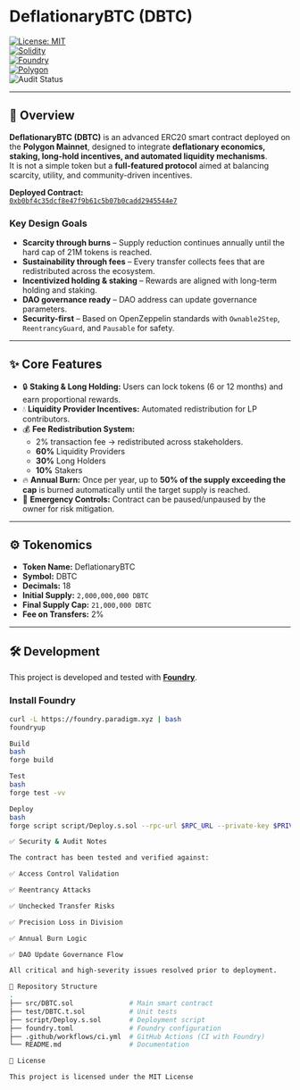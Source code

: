 # DeflationaryBTC (DBTC)
  
[![License: MIT](https://img.shields.io/badge/License-MIT-yellow.svg)](LICENSE)  
[![Solidity](https://img.shields.io/badge/Solidity-0.8.20-blue.svg)](https://soliditylang.org)  
[![Foundry](https://img.shields.io/badge/Built%20With-Foundry-orange.svg)](https://book.getfoundry.sh/)  
[![Polygon](https://img.shields.io/badge/Network-Polygon-8247e5.svg)](https://polygon.technology/)  
![Audit Status](https://img.shields.io/badge/Audit-Verified-brightgreen)

---

## 📖 Overview
**DeflationaryBTC (DBTC)** is an advanced ERC20 smart contract deployed on the **Polygon Mainnet**, designed to integrate **deflationary economics, staking, long-hold incentives, and automated liquidity mechanisms**.  
It is not a simple token but a **full-featured protocol** aimed at balancing scarcity, utility, and community-driven incentives.  

**Deployed Contract:**  
[`0xb0bf4c35dcf8e47f9b61c5b07b0cadd2945544e7`](https://polygonscan.com/address/0x4e5792d50d908ca1f65964e8026093c69c75a704)

### Key Design Goals
- **Scarcity through burns** – Supply reduction continues annually until the hard cap of 21M tokens is reached.  
- **Sustainability through fees** – Every transfer collects fees that are redistributed across the ecosystem.  
- **Incentivized holding & staking** – Rewards are aligned with long-term holding and staking.  
- **DAO governance ready** – DAO address can update governance parameters.  
- **Security-first** – Based on OpenZeppelin standards with `Ownable2Step`, `ReentrancyGuard`, and `Pausable` for safety.  

---

## ✨ Core Features
- 🔒 **Staking & Long Holding:** Users can lock tokens (6 or 12 months) and earn proportional rewards.  
- 💧 **Liquidity Provider Incentives:** Automated redistribution for LP contributors.  
- 💰 **Fee Redistribution System:**  
  - 2% transaction fee → redistributed across stakeholders.  
  - **60%** Liquidity Providers  
  - **30%** Long Holders  
  - **10%** Stakers  
- 🔥 **Annual Burn:** Once per year, up to **50% of the supply exceeding the cap** is burned automatically until the target supply is reached.  
- 🛑 **Emergency Controls:** Contract can be paused/unpaused by the owner for risk mitigation.  

---

## ⚙️ Tokenomics
- **Token Name:** DeflationaryBTC  
- **Symbol:** DBTC  
- **Decimals:** 18  
- **Initial Supply:** `2,000,000,000 DBTC`  
- **Final Supply Cap:** `21,000,000 DBTC`  
- **Fee on Transfers:** 2%  

---

## 🛠️ Development

This project is developed and tested with [**Foundry**](https://book.getfoundry.sh/).

### Install Foundry
```bash
curl -L https://foundry.paradigm.xyz | bash
foundryup

Build
bash
forge build

Test
bash
forge test -vv

Deploy
bash
forge script script/Deploy.s.sol --rpc-url $RPC_URL --private-key $PRIVATE_KEY --broadcast

✅ Security & Audit Notes

The contract has been tested and verified against:

✅ Access Control Validation

✅ Reentrancy Attacks

✅ Unchecked Transfer Risks

✅ Precision Loss in Division

✅ Annual Burn Logic

✅ DAO Update Governance Flow

All critical and high-severity issues resolved prior to deployment.

📂 Repository Structure
.
├── src/DBTC.sol              # Main smart contract
├── test/DBTC.t.sol           # Unit tests
├── script/Deploy.s.sol       # Deployment script
├── foundry.toml              # Foundry configuration
├── .github/workflows/ci.yml  # GitHub Actions (CI with Foundry)
└── README.md                 # Documentation

📜 License

This project is licensed under the MIT License

